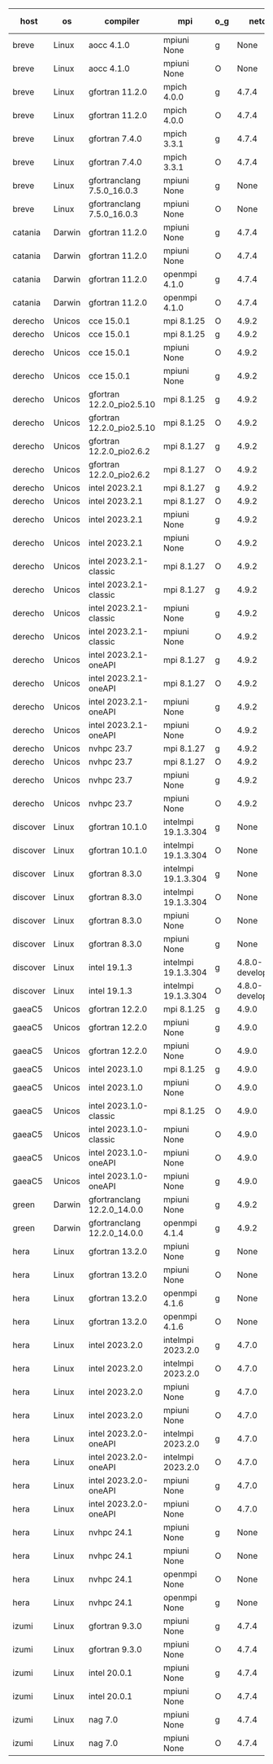 

| host     | os       | compiler                              | mpi                      | o_g        | netcdf        | build       | u_pass          | u_fail          | s_pass            | s_fail            | e_pass             | e_fail             | nuopc_pass       | nuopc_fail       | artifacts link          |
|----------|----------|---------------------------------------|--------------------------|------------|---------------|-------------|-----------------|-----------------|-------------------|-------------------|--------------------|--------------------|------------------|------------------|-------------------------|
| breve | Linux | aocc 4.1.0 | mpiuni None  | g | None  | PASS | 12500 | 26 | 8 | 0 | 44 | 0 | None | None | <a href="https://github.com/esmf-org/esmf-test-artifacts/tree/cf8ceb5e5836b9d0d7f3a46a29c061c6267b7d6c/develop/aocc/4.1.0/g/mpiuni/None" target="_blank">cf8ceb5</a> | 
| breve | Linux | aocc 4.1.0 | mpiuni None  | O | None  | PASS | 12500 | 26 | 8 | 0 | 44 | 0 | None | None | <a href="https://github.com/esmf-org/esmf-test-artifacts/tree/c2be352ca7b885fed4246068b2b04c8ae18ebcb2/develop/aocc/4.1.0/O/mpiuni/None" target="_blank">c2be352</a> | 
| breve | Linux | gfortran 11.2.0 | mpich 4.0.0  | g | 4.7.4  | PASS | 14194 | 0 | 50 | 0 | 81 | 0 | 56 | 0 | <a href="https://github.com/esmf-org/esmf-test-artifacts/tree/c6f3479341cd70fa3d6939c286fc004c1b99b0a2/develop/gfortran/11.2.0/g/mpich/4.0.0" target="_blank">c6f3479</a> | 
| breve | Linux | gfortran 11.2.0 | mpich 4.0.0  | O | 4.7.4  | PASS | 14194 | 0 | 50 | 0 | 81 | 0 | 56 | 0 | <a href="https://github.com/esmf-org/esmf-test-artifacts/tree/b389b37820b4a4fcc851a887ea3d5e2548d9c103/develop/gfortran/11.2.0/O/mpich/4.0.0" target="_blank">b389b37</a> | 
| breve | Linux | gfortran 7.4.0 | mpich 3.3.1  | g | 4.7.4  | PASS | 14194 | 0 | 50 | 0 | 81 | 0 | 56 | 0 | <a href="https://github.com/esmf-org/esmf-test-artifacts/tree/40889e5f667437e52fbe23f521a39a748b440015/develop/gfortran/7.4.0/g/mpich/3.3.1" target="_blank">40889e5</a> | 
| breve | Linux | gfortran 7.4.0 | mpich 3.3.1  | O | 4.7.4  | PASS | 14194 | 0 | 50 | 0 | 81 | 0 | 56 | 0 | <a href="https://github.com/esmf-org/esmf-test-artifacts/tree/152453c0a5071f1d2a60bff48b7dff7ac7daa915/develop/gfortran/7.4.0/O/mpich/3.3.1" target="_blank">152453c</a> | 
| breve | Linux | gfortranclang 7.5.0_16.0.3 | mpiuni None  | g | None  | PASS | 12526 | 0 | 8 | 0 | 44 | 0 | None | None | <a href="https://github.com/esmf-org/esmf-test-artifacts/tree/222612832de3b9ec8cf032c21edef97c6239ee3c/develop/gfortranclang/7.5.0_16.0.3/g/mpiuni/None" target="_blank">2226128</a> | 
| breve | Linux | gfortranclang 7.5.0_16.0.3 | mpiuni None  | O | None  | PASS | 12526 | 0 | 8 | 0 | 44 | 0 | None | None | <a href="https://github.com/esmf-org/esmf-test-artifacts/tree/4e42ddaaa1e4dfc32b7147772d2dbe58d0150328/develop/gfortranclang/7.5.0_16.0.3/O/mpiuni/None" target="_blank">4e42dda</a> | 
| catania | Darwin | gfortran 11.2.0 | mpiuni None  | g | 4.7.4  | PASS | 12526 | 0 | 8 | 0 | 44 | 0 | None | None | <a href="https://github.com/esmf-org/esmf-test-artifacts/tree/8c3f66f36cacc6310e1ceb73ba30e5089d5db007/develop/gfortran/11.2.0/g/mpiuni/None" target="_blank">8c3f66f</a> | 
| catania | Darwin | gfortran 11.2.0 | mpiuni None  | O | 4.7.4  | PASS | 12526 | 0 | 8 | 0 | 44 | 0 | None | None | <a href="https://github.com/esmf-org/esmf-test-artifacts/tree/0ba92b5bf0f3bdf1e053addd725058a6a7af7cc1/develop/gfortran/11.2.0/O/mpiuni/None" target="_blank">0ba92b5</a> | 
| catania | Darwin | gfortran 11.2.0 | openmpi 4.1.0  | g | 4.7.4  | PASS | 14191 | 3 | 50 | 0 | 81 | 0 | 56 | 0 | <a href="https://github.com/esmf-org/esmf-test-artifacts/tree/a5f3e4d39df7b2b6ac67d2598a64c30a0feec31c/develop/gfortran/11.2.0/g/openmpi/4.1.0" target="_blank">a5f3e4d</a> | 
| catania | Darwin | gfortran 11.2.0 | openmpi 4.1.0  | O | 4.7.4  | PASS | 14191 | 3 | 50 | 0 | 81 | 0 | 56 | 0 | <a href="https://github.com/esmf-org/esmf-test-artifacts/tree/feb1bd8a4f3e03d677054fa02c1eba0ae6831d5e/develop/gfortran/11.2.0/O/openmpi/4.1.0" target="_blank">feb1bd8</a> | 
| derecho | Unicos | cce 15.0.1 | mpi 8.1.25  | O | 4.9.2  | PASS | 14116 | 78 | 50 | 0 | 81 | 0 | 56 | 0 | <a href="https://github.com/esmf-org/esmf-test-artifacts/tree/30328c4f2e8e527c984942c5ce9fd70e54d7e404/develop/cce/15.0.1/O/mpi/8.1.25" target="_blank">30328c4</a> | 
| derecho | Unicos | cce 15.0.1 | mpi 8.1.25  | g | 4.9.2  | PASS | 14118 | 76 | 50 | 0 | 81 | 0 | 56 | 0 | <a href="https://github.com/esmf-org/esmf-test-artifacts/tree/552dc4e929639019b0b61d76f4701d1285d9faa8/develop/cce/15.0.1/g/mpi/8.1.25" target="_blank">552dc4e</a> | 
| derecho | Unicos | cce 15.0.1 | mpiuni None  | O | 4.9.2  | PASS | 12291 | 235 | 8 | 0 | 44 | 0 | None | None | <a href="https://github.com/esmf-org/esmf-test-artifacts/tree/4b9611c11210932fa3c00ea956b8f3fb578ce95a/develop/cce/15.0.1/O/mpiuni/None" target="_blank">4b9611c</a> | 
| derecho | Unicos | cce 15.0.1 | mpiuni None  | g | 4.9.2  | PASS | 12450 | 76 | 8 | 0 | 44 | 0 | None | None | <a href="https://github.com/esmf-org/esmf-test-artifacts/tree/3dcbef2efb26b70b47a0fdd32a981b975b1df297/develop/cce/15.0.1/g/mpiuni/None" target="_blank">3dcbef2</a> | 
| derecho | Unicos | gfortran 12.2.0_pio2.5.10 | mpi 8.1.25  | g | 4.9.2  | PASS | 14194 | 0 | 50 | 0 | 81 | 0 | 56 | 0 | <a href="https://github.com/esmf-org/esmf-test-artifacts/tree/e03b2f95d60058cae1b80474ffd6bfb768ad540f/develop/gfortran/12.2.0_pio2.5.10/g/mpi/8.1.25" target="_blank">e03b2f9</a> | 
| derecho | Unicos | gfortran 12.2.0_pio2.5.10 | mpi 8.1.25  | O | 4.9.2  | PASS | 14194 | 0 | 50 | 0 | 81 | 0 | 56 | 0 | <a href="https://github.com/esmf-org/esmf-test-artifacts/tree/95386fd8b45b162da99bc2931a871fcc535618fe/develop/gfortran/12.2.0_pio2.5.10/O/mpi/8.1.25" target="_blank">95386fd</a> | 
| derecho | Unicos | gfortran 12.2.0_pio2.6.2 | mpi 8.1.27  | g | 4.9.2  | PASS | 14194 | 0 | 50 | 0 | 81 | 0 | 56 | 0 | <a href="https://github.com/esmf-org/esmf-test-artifacts/tree/06af8c46d6812d19877e7d1e06fe9a8deb051358/develop/gfortran/12.2.0_pio2.6.2/g/mpi/8.1.27" target="_blank">06af8c4</a> | 
| derecho | Unicos | gfortran 12.2.0_pio2.6.2 | mpi 8.1.27  | O | 4.9.2  | PASS | 14194 | 0 | 50 | 0 | 81 | 0 | 56 | 0 | <a href="https://github.com/esmf-org/esmf-test-artifacts/tree/8650043ea3e0c6747a85d5766c56fa699f943787/develop/gfortran/12.2.0_pio2.6.2/O/mpi/8.1.27" target="_blank">8650043</a> | 
| derecho | Unicos | intel 2023.2.1 | mpi 8.1.27  | g | 4.9.2  | PASS | 14194 | 0 | 50 | 0 | 81 | 0 | 56 | 0 | <a href="https://github.com/esmf-org/esmf-test-artifacts/tree/7928bcac9242b08397b3446cd9fe66a7bbac5da6/develop/intel/2023.2.1/g/mpi/8.1.27" target="_blank">7928bca</a> | 
| derecho | Unicos | intel 2023.2.1 | mpi 8.1.27  | O | 4.9.2  | PASS | 14194 | 0 | 50 | 0 | 81 | 0 | 56 | 0 | <a href="https://github.com/esmf-org/esmf-test-artifacts/tree/ac121fb449707f0f30e941176c98c34e1d99d43f/develop/intel/2023.2.1/O/mpi/8.1.27" target="_blank">ac121fb</a> | 
| derecho | Unicos | intel 2023.2.1 | mpiuni None  | g | 4.9.2  | PASS | 12526 | 0 | 8 | 0 | 44 | 0 | None | None | <a href="https://github.com/esmf-org/esmf-test-artifacts/tree/e971cc79b831ef4985527d89837e5d3d2f51f9d1/develop/intel/2023.2.1/g/mpiuni/None" target="_blank">e971cc7</a> | 
| derecho | Unicos | intel 2023.2.1 | mpiuni None  | O | 4.9.2  | PASS | 12526 | 0 | 8 | 0 | 44 | 0 | None | None | <a href="https://github.com/esmf-org/esmf-test-artifacts/tree/573201d26eb708843527476a969a74a065c8659d/develop/intel/2023.2.1/O/mpiuni/None" target="_blank">573201d</a> | 
| derecho | Unicos | intel 2023.2.1-classic | mpi 8.1.27  | O | 4.9.2  | PASS | None | None | None | None | None | None | None | None | <a href="https://github.com/esmf-org/esmf-test-artifacts/tree/2805d1dc44f39a31a92dbb439265006864056506/develop/intel/2023.2.1-classic/O/mpi/8.1.27" target="_blank">2805d1d</a> | 
| derecho | Unicos | intel 2023.2.1-classic | mpi 8.1.27  | g | 4.9.2  | PASS | 14194 | 0 | 50 | 0 | 81 | 0 | 56 | 0 | <a href="https://github.com/esmf-org/esmf-test-artifacts/tree/1f69875479c1c47f118c95f2ac536431a1407056/develop/intel/2023.2.1-classic/g/mpi/8.1.27" target="_blank">1f69875</a> | 
| derecho | Unicos | intel 2023.2.1-classic | mpiuni None  | g | 4.9.2  | PASS | 12526 | 0 | 8 | 0 | 44 | 0 | None | None | <a href="https://github.com/esmf-org/esmf-test-artifacts/tree/8660ea1393d8f8a2e41a71eb91801b745f3e0c3c/develop/intel/2023.2.1-classic/g/mpiuni/None" target="_blank">8660ea1</a> | 
| derecho | Unicos | intel 2023.2.1-classic | mpiuni None  | O | 4.9.2  | PASS | 12526 | 0 | 8 | 0 | 44 | 0 | None | None | <a href="https://github.com/esmf-org/esmf-test-artifacts/tree/08745a78ff6e705d0b0f5fed6224e07d422b5079/develop/intel/2023.2.1-classic/O/mpiuni/None" target="_blank">08745a7</a> | 
| derecho | Unicos | intel 2023.2.1-oneAPI | mpi 8.1.27  | g | 4.9.2  | PASS | None | None | None | None | None | None | None | None | <a href="https://github.com/esmf-org/esmf-test-artifacts/tree/efd27b35db4f0a00639efffdb54b5983b5032b84/develop/intel/2023.2.1-oneAPI/g/mpi/8.1.27" target="_blank">efd27b3</a> | 
| derecho | Unicos | intel 2023.2.1-oneAPI | mpi 8.1.27  | O | 4.9.2  | PASS | 14194 | 0 | 49 | 1 | 81 | 0 | 56 | 0 | <a href="https://github.com/esmf-org/esmf-test-artifacts/tree/bda8fb74727a3aafdfd57e05face335963df6ea5/develop/intel/2023.2.1-oneAPI/O/mpi/8.1.27" target="_blank">bda8fb7</a> | 
| derecho | Unicos | intel 2023.2.1-oneAPI | mpiuni None  | g | 4.9.2  | PASS | 12526 | 0 | 8 | 0 | 44 | 0 | None | None | <a href="https://github.com/esmf-org/esmf-test-artifacts/tree/ef3b481ea3420592f658b35c3708bff3dfcbdfb8/develop/intel/2023.2.1-oneAPI/g/mpiuni/None" target="_blank">ef3b481</a> | 
| derecho | Unicos | intel 2023.2.1-oneAPI | mpiuni None  | O | 4.9.2  | PASS | 12526 | 0 | 8 | 0 | 44 | 0 | None | None | <a href="https://github.com/esmf-org/esmf-test-artifacts/tree/ecd7994d1188c91fd1c209a3dc96fbbdeff96792/develop/intel/2023.2.1-oneAPI/O/mpiuni/None" target="_blank">ecd7994</a> | 
| derecho | Unicos | nvhpc 23.7 | mpi 8.1.27  | g | 4.9.2  | PASS | 14194 | 0 | 50 | 0 | 81 | 0 | 56 | 0 | <a href="https://github.com/esmf-org/esmf-test-artifacts/tree/7429f501d9f9beede62234f53d18e32ef98e712f/develop/nvhpc/23.7/g/mpi/8.1.27" target="_blank">7429f50</a> | 
| derecho | Unicos | nvhpc 23.7 | mpi 8.1.27  | O | 4.9.2  | PASS | 14194 | 0 | 50 | 0 | 81 | 0 | 56 | 0 | <a href="https://github.com/esmf-org/esmf-test-artifacts/tree/e3be43c7fdf51a6eb1d50a41140cc4dbb04e5315/develop/nvhpc/23.7/O/mpi/8.1.27" target="_blank">e3be43c</a> | 
| derecho | Unicos | nvhpc 23.7 | mpiuni None  | g | 4.9.2  | PASS | 12526 | 0 | 8 | 0 | 44 | 0 | None | None | <a href="https://github.com/esmf-org/esmf-test-artifacts/tree/feab457d0c61ee31b77c547c3acaf344a5a4d3fa/develop/nvhpc/23.7/g/mpiuni/None" target="_blank">feab457</a> | 
| derecho | Unicos | nvhpc 23.7 | mpiuni None  | O | 4.9.2  | PASS | 12526 | 0 | 8 | 0 | 44 | 0 | None | None | <a href="https://github.com/esmf-org/esmf-test-artifacts/tree/14f627543da73e7a4816fad27840cdff07aee547/develop/nvhpc/23.7/O/mpiuni/None" target="_blank">14f6275</a> | 
| discover | Linux | gfortran 10.1.0 | intelmpi 19.1.3.304  | g | None  | PASS | None | None | None | None | None | None | None | None | <a href="https://github.com/esmf-org/esmf-test-artifacts/tree/d4a4ba86c194a11179037d57c63e2c183a30af9c/develop/gfortran/10.1.0/g/intelmpi/19.1.3.304" target="_blank">d4a4ba8</a> | 
| discover | Linux | gfortran 10.1.0 | intelmpi 19.1.3.304  | O | None  | PASS | None | None | None | None | None | None | None | None | <a href="https://github.com/esmf-org/esmf-test-artifacts/tree/07daa57fc78f06abbd529d436d2e1ebc65de217f/develop/gfortran/10.1.0/O/intelmpi/19.1.3.304" target="_blank">07daa57</a> | 
| discover | Linux | gfortran 8.3.0 | intelmpi 19.1.3.304  | g | None  | PASS | 14179 | 15 | 50 | 0 | 81 | 0 | 56 | 0 | <a href="https://github.com/esmf-org/esmf-test-artifacts/tree/c4c6d1dc6c03ca7f210ffaee53fcbb473d11de58/develop/gfortran/8.3.0/g/intelmpi/19.1.3.304" target="_blank">c4c6d1d</a> | 
| discover | Linux | gfortran 8.3.0 | intelmpi 19.1.3.304  | O | None  | PASS | 14179 | 15 | 50 | 0 | 81 | 0 | 56 | 0 | <a href="https://github.com/esmf-org/esmf-test-artifacts/tree/da1999f0c1310df73c9c9c74e1c03fd856083d9f/develop/gfortran/8.3.0/O/intelmpi/19.1.3.304" target="_blank">da1999f</a> | 
| discover | Linux | gfortran 8.3.0 | mpiuni None  | O | None  | PASS | 12526 | 0 | 8 | 0 | 44 | 0 | None | None | <a href="https://github.com/esmf-org/esmf-test-artifacts/tree/20998f9dab77bc402ba0d142e347b147b9c96bd8/develop/gfortran/8.3.0/O/mpiuni/None" target="_blank">20998f9</a> | 
| discover | Linux | gfortran 8.3.0 | mpiuni None  | g | None  | PASS | None | None | None | None | None | None | None | None | <a href="https://github.com/esmf-org/esmf-test-artifacts/tree/467e650ae8e401a465574905b918dcb89ad65a10/develop/gfortran/8.3.0/g/mpiuni/None" target="_blank">467e650</a> | 
| discover | Linux | intel 19.1.3 | intelmpi 19.1.3.304  | g | 4.8.0-development  | PASS | 14194 | 0 | 50 | 0 | 81 | 0 | 56 | 0 | <a href="https://github.com/esmf-org/esmf-test-artifacts/tree/826cb8e31cf78d44688d299a0bbe6d54bb3c80a3/develop/intel/19.1.3/g/intelmpi/19.1.3.304" target="_blank">826cb8e</a> | 
| discover | Linux | intel 19.1.3 | intelmpi 19.1.3.304  | O | 4.8.0-development  | PASS | 14194 | 0 | 50 | 0 | 81 | 0 | 56 | 0 | <a href="https://github.com/esmf-org/esmf-test-artifacts/tree/3e15299de31ca4ad03bc42108d9f74208ecdc814/develop/intel/19.1.3/O/intelmpi/19.1.3.304" target="_blank">3e15299</a> | 
| gaeaC5 | Unicos | gfortran 12.2.0 | mpi 8.1.25  | g | 4.9.0  | PASS | 14194 | 0 | 50 | 0 | 81 | 0 | 56 | 0 | <a href="https://github.com/esmf-org/esmf-test-artifacts/tree/479ed2c3cc5a9bed46d8a3264a4c92ae3fd1b7a5/develop/gfortran/12.2.0/g/mpi/8.1.25" target="_blank">479ed2c</a> | 
| gaeaC5 | Unicos | gfortran 12.2.0 | mpiuni None  | g | 4.9.0  | PASS | None | None | None | None | None | None | None | None | <a href="https://github.com/esmf-org/esmf-test-artifacts/tree/39e0c86e4f68ad5c2683280fed1d9ff6f61f1234/develop/gfortran/12.2.0/g/mpiuni/None" target="_blank">39e0c86</a> | 
| gaeaC5 | Unicos | gfortran 12.2.0 | mpiuni None  | O | 4.9.0  | PASS | 12526 | 0 | 8 | 0 | 44 | 0 | None | None | <a href="https://github.com/esmf-org/esmf-test-artifacts/tree/840809c2b912c0c9ba2f1f1e54405a432d9563be/develop/gfortran/12.2.0/O/mpiuni/None" target="_blank">840809c</a> | 
| gaeaC5 | Unicos | intel 2023.1.0 | mpi 8.1.25  | g | 4.9.0  | PASS | None | None | None | None | None | None | None | None | <a href="https://github.com/esmf-org/esmf-test-artifacts/tree/874cb2421eef04a795eecfaaaf99f93965509a9e/develop/intel/2023.1.0/g/mpi/8.1.25" target="_blank">874cb24</a> | 
| gaeaC5 | Unicos | intel 2023.1.0 | mpiuni None  | O | 4.9.0  | PASS | 12526 | 0 | 8 | 0 | 44 | 0 | None | None | <a href="https://github.com/esmf-org/esmf-test-artifacts/tree/49c918634b48601b44658bc813871e8bacf8b7c0/develop/intel/2023.1.0/O/mpiuni/None" target="_blank">49c9186</a> | 
| gaeaC5 | Unicos | intel 2023.1.0-classic | mpi 8.1.25  | O | 4.9.0  | PASS | 14194 | 0 | 50 | 0 | 81 | 0 | 56 | 0 | <a href="https://github.com/esmf-org/esmf-test-artifacts/tree/40cd72385d6533dbbd014a6876da272263b71c98/develop/intel/2023.1.0-classic/O/mpi/8.1.25" target="_blank">40cd723</a> | 
| gaeaC5 | Unicos | intel 2023.1.0-classic | mpiuni None  | O | 4.9.0  | PASS | 12526 | 0 | 8 | 0 | 44 | 0 | None | None | <a href="https://github.com/esmf-org/esmf-test-artifacts/tree/62f02082d3c805f9ce35619aef04ed8050b25463/develop/intel/2023.1.0-classic/O/mpiuni/None" target="_blank">62f0208</a> | 
| gaeaC5 | Unicos | intel 2023.1.0-oneAPI | mpiuni None  | O | 4.9.0  | PASS | 12526 | 0 | 8 | 0 | 44 | 0 | None | None | <a href="https://github.com/esmf-org/esmf-test-artifacts/tree/760a8157f012a8d0aadaa723578de2d155994175/develop/intel/2023.1.0-oneAPI/O/mpiuni/None" target="_blank">760a815</a> | 
| gaeaC5 | Unicos | intel 2023.1.0-oneAPI | mpiuni None  | g | 4.9.0  | PASS | 12526 | 0 | 8 | 0 | 44 | 0 | None | None | <a href="https://github.com/esmf-org/esmf-test-artifacts/tree/b3f35a2fe566888d194b456d93a92042797c4e52/develop/intel/2023.1.0-oneAPI/g/mpiuni/None" target="_blank">b3f35a2</a> | 
| green | Darwin | gfortranclang 12.2.0_14.0.0 | mpiuni None  | g | 4.9.2  | PASS | 12526 | 0 | 8 | 0 | 44 | 0 | None | None | <a href="https://github.com/esmf-org/esmf-test-artifacts/tree/261b0210dc249270eab3c87683d1f3f3ab964580/develop/gfortranclang/12.2.0_14.0.0/g/mpiuni/None" target="_blank">261b021</a> | 
| green | Darwin | gfortranclang 12.2.0_14.0.0 | openmpi 4.1.4  | g | 4.9.2  | PASS | 14194 | 0 | 50 | 0 | 81 | 0 | 56 | 0 | <a href="https://github.com/esmf-org/esmf-test-artifacts/tree/7b9bda3a85c4a06e03941a29e2d143166b48b901/develop/gfortranclang/12.2.0_14.0.0/g/openmpi/4.1.4" target="_blank">7b9bda3</a> | 
| hera | Linux | gfortran 13.2.0 | mpiuni None  | g | None  | PASS | 12526 | 0 | 8 | 0 | 44 | 0 | None | None | <a href="https://github.com/esmf-org/esmf-test-artifacts/tree/2689607f511e45ec4f6c53b541149823d9ac2b92/develop/gfortran/13.2.0/g/mpiuni/None" target="_blank">2689607</a> | 
| hera | Linux | gfortran 13.2.0 | mpiuni None  | O | None  | PASS | 12526 | 0 | 8 | 0 | 44 | 0 | None | None | <a href="https://github.com/esmf-org/esmf-test-artifacts/tree/3bb6ac0e82a9aba6c47947c85dfc815a1d55a125/develop/gfortran/13.2.0/O/mpiuni/None" target="_blank">3bb6ac0</a> | 
| hera | Linux | gfortran 13.2.0 | openmpi 4.1.6  | g | None  | PASS | 14194 | 0 | 50 | 0 | 81 | 0 | 56 | 0 | <a href="https://github.com/esmf-org/esmf-test-artifacts/tree/1bf0796b22dac004e00b6bf58c1b728dbc4c0637/develop/gfortran/13.2.0/g/openmpi/4.1.6" target="_blank">1bf0796</a> | 
| hera | Linux | gfortran 13.2.0 | openmpi 4.1.6  | O | None  | PASS | None | None | None | None | None | None | None | None | <a href="https://github.com/esmf-org/esmf-test-artifacts/tree/681170af917f9822fce585ee41ff62a0c30f139b/develop/gfortran/13.2.0/O/openmpi/4.1.6" target="_blank">681170a</a> | 
| hera | Linux | intel 2023.2.0 | intelmpi 2023.2.0  | g | 4.7.0  | PASS | 14194 | 0 | 50 | 0 | 81 | 0 | 56 | 0 | <a href="https://github.com/esmf-org/esmf-test-artifacts/tree/e87a7df3abafd2f859ace7f1bf44e8b10d67136d/develop/intel/2023.2.0/g/intelmpi/2023.2.0" target="_blank">e87a7df</a> | 
| hera | Linux | intel 2023.2.0 | intelmpi 2023.2.0  | O | 4.7.0  | PASS | 14194 | 0 | 50 | 0 | 81 | 0 | 56 | 0 | <a href="https://github.com/esmf-org/esmf-test-artifacts/tree/fd909479129de652bcb97108350b4175c583ed9c/develop/intel/2023.2.0/O/intelmpi/2023.2.0" target="_blank">fd90947</a> | 
| hera | Linux | intel 2023.2.0 | mpiuni None  | g | 4.7.0  | PASS | 12526 | 0 | 8 | 0 | 44 | 0 | None | None | <a href="https://github.com/esmf-org/esmf-test-artifacts/tree/3731e976c539f7ed1ed9be3b34815265eb65c933/develop/intel/2023.2.0/g/mpiuni/None" target="_blank">3731e97</a> | 
| hera | Linux | intel 2023.2.0 | mpiuni None  | O | 4.7.0  | PASS | 12526 | 0 | 8 | 0 | 44 | 0 | None | None | <a href="https://github.com/esmf-org/esmf-test-artifacts/tree/918a140e7b68745732330fc08237403ce5e4d30f/develop/intel/2023.2.0/O/mpiuni/None" target="_blank">918a140</a> | 
| hera | Linux | intel 2023.2.0-oneAPI | intelmpi 2023.2.0  | g | 4.7.0  | PASS | 14194 | 0 | 50 | 0 | 81 | 0 | 56 | 0 | <a href="https://github.com/esmf-org/esmf-test-artifacts/tree/3fc72aa3ec41cc3b7ed06b3136d218bf16779c66/develop/intel/2023.2.0-oneAPI/g/intelmpi/2023.2.0" target="_blank">3fc72aa</a> | 
| hera | Linux | intel 2023.2.0-oneAPI | intelmpi 2023.2.0  | O | 4.7.0  | PASS | 14194 | 0 | 49 | 1 | 81 | 0 | 56 | 0 | <a href="https://github.com/esmf-org/esmf-test-artifacts/tree/6f55ad02ba51e426c5e5bf582c4448429cd16419/develop/intel/2023.2.0-oneAPI/O/intelmpi/2023.2.0" target="_blank">6f55ad0</a> | 
| hera | Linux | intel 2023.2.0-oneAPI | mpiuni None  | g | 4.7.0  | PASS | None | None | None | None | None | None | None | None | <a href="https://github.com/esmf-org/esmf-test-artifacts/tree/770e6d69a2d401f4772c25ad3be27c383ca310e9/develop/intel/2023.2.0-oneAPI/g/mpiuni/None" target="_blank">770e6d6</a> | 
| hera | Linux | intel 2023.2.0-oneAPI | mpiuni None  | O | 4.7.0  | PASS | 12526 | 0 | 8 | 0 | 44 | 0 | None | None | <a href="https://github.com/esmf-org/esmf-test-artifacts/tree/2cb250bb715ffb85019ad0effc1a19dfc057747f/develop/intel/2023.2.0-oneAPI/O/mpiuni/None" target="_blank">2cb250b</a> | 
| hera | Linux | nvhpc 24.1 | mpiuni None  | g | None  | PASS | 12526 | 0 | 8 | 0 | 44 | 0 | None | None | <a href="https://github.com/esmf-org/esmf-test-artifacts/tree/287b22303e0e896f2f6c70ddb28b4d176c7c3039/develop/nvhpc/24.1/g/mpiuni/None" target="_blank">287b223</a> | 
| hera | Linux | nvhpc 24.1 | mpiuni None  | O | None  | PASS | 12526 | 0 | 8 | 0 | 44 | 0 | None | None | <a href="https://github.com/esmf-org/esmf-test-artifacts/tree/246f1da4f2a81594761c0db5d3ffa7db237c694b/develop/nvhpc/24.1/O/mpiuni/None" target="_blank">246f1da</a> | 
| hera | Linux | nvhpc 24.1 | openmpi None  | O | None  | PASS | 14194 | 0 | 50 | 0 | 81 | 0 | 56 | 0 | <a href="https://github.com/esmf-org/esmf-test-artifacts/tree/b31d7980ac74eeb68830bc6523aee47cbff06812/develop/nvhpc/24.1/O/openmpi/None" target="_blank">b31d798</a> | 
| hera | Linux | nvhpc 24.1 | openmpi None  | g | None  | PASS | 14194 | 0 | 50 | 0 | 81 | 0 | 56 | 0 | <a href="https://github.com/esmf-org/esmf-test-artifacts/tree/e87fb34c5503ceef47415be5ef789490cc1a4d7f/develop/nvhpc/24.1/g/openmpi/None" target="_blank">e87fb34</a> | 
| izumi | Linux | gfortran 9.3.0 | mpiuni None  | g | 4.7.4  | PASS | 12526 | 0 | 8 | 0 | 44 | 0 | None | None | <a href="https://github.com/esmf-org/esmf-test-artifacts/tree/477dda00e685c7275489ae01d1184e58313dd885/develop/gfortran/9.3.0/g/mpiuni/None" target="_blank">477dda0</a> | 
| izumi | Linux | gfortran 9.3.0 | mpiuni None  | O | 4.7.4  | PASS | 12526 | 0 | 8 | 0 | 44 | 0 | None | None | <a href="https://github.com/esmf-org/esmf-test-artifacts/tree/dfd956664e48c2da8e6fbf3d50f179b5cdaea622/develop/gfortran/9.3.0/O/mpiuni/None" target="_blank">dfd9566</a> | 
| izumi | Linux | intel 20.0.1 | mpiuni None  | g | 4.7.4  | PASS | 12526 | 0 | 8 | 0 | 44 | 0 | None | None | <a href="https://github.com/esmf-org/esmf-test-artifacts/tree/749a52df8930de7788f36abbe5d54b4478298570/develop/intel/20.0.1/g/mpiuni/None" target="_blank">749a52d</a> | 
| izumi | Linux | intel 20.0.1 | mpiuni None  | O | 4.7.4  | PASS | 12526 | 0 | 8 | 0 | 44 | 0 | None | None | <a href="https://github.com/esmf-org/esmf-test-artifacts/tree/643187dc67a246edbc324b85697610412b3101f4/develop/intel/20.0.1/O/mpiuni/None" target="_blank">643187d</a> | 
| izumi | Linux | nag 7.0 | mpiuni None  | g | 4.7.4  | PASS | 12418 | 108 | 8 | 0 | 44 | 0 | None | None | <a href="https://github.com/esmf-org/esmf-test-artifacts/tree/b506d6522ff06a528b6f4166dbbadcfea234af5a/develop/nag/7.0/g/mpiuni/None" target="_blank">b506d65</a> | 
| izumi | Linux | nag 7.0 | mpiuni None  | O | 4.7.4  | PASS | 12526 | 0 | 8 | 0 | 44 | 0 | None | None | <a href="https://github.com/esmf-org/esmf-test-artifacts/tree/fc70fce077ec0bc898226441cdb918eb5b3ba35a/develop/nag/7.0/O/mpiuni/None" target="_blank">fc70fce</a> | 
